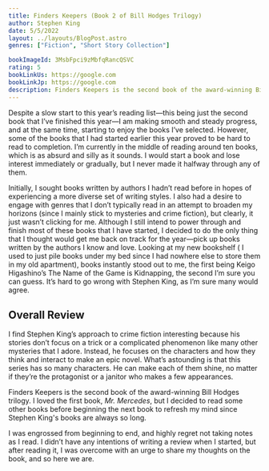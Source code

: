 ```yaml
---
title: Finders Keepers (Book 2 of Bill Hodges Trilogy)
author: Stephen King
date: 5/5/2022
layout: ../layouts/BlogPost.astro
genres: ["Fiction", "Short Story Collection"]

bookImageId: 3MsbFpci9zMbfqRancQSVC
rating: 5
bookLinkUs: https://google.com
bookLinkJp: https://google.com
description: Finders Keepers is the second book of the award-winning Bill Hodges trilogy. I loved the first book, <i>Mr. Mercedes</i>, but I decided to read some other books before beginning the next book to refresh my mind since Stephen King's books are always so long. I was engrossed from beginning to end, and highly regret not taking notes as I read. I didn’t have any intentions of writing a review when I started, but after reading it, I was overcome with an urge to share my thoughts on the book, and so here we are.
---
```


Despite a slow start to this year’s reading list—this being just the second book that I’ve finished this year—I am making smooth and steady progress, and at the same time, starting to enjoy the books I’ve selected. However, some of the books that I had started earlier this year proved to be hard to read to completion. I’m currently in the middle of reading around ten books, which is as absurd and silly as it sounds. I would start a book and lose interest immediately or gradually, but I never made it halfway through any of them.

Initially, I sought books written by authors I hadn’t read before in hopes of experiencing a more diverse set of writing styles. I also had a desire to engage with genres that I don’t typically read in an attempt to broaden my horizons (since I mainly stick to mysteries and crime fiction), but clearly, it just wasn’t clicking for me. Although I still intend to power through and finish most of these books that I have started, I decided to do the only thing that I thought would get me back on track for the year—pick up books written by the authors I know and love. Looking at my new bookshelf ( I used to just pile books under my bed since I had nowhere else to store them in my old apartment), books instantly stood out to me, the first being Keigo Higashino’s The Name of the Game is Kidnapping, the second I’m sure you can guess. It’s hard to go wrong with Stephen King, as I’m sure many would agree.

## Overall Review

I find Stephen King’s approach to crime fiction interesting because his stories don’t focus on a trick or a complicated phenomenon like many other mysteries that I adore. Instead, he focuses on the characters and how they think and interact to make an epic novel. What’s astounding is that this series has so many characters. He can make each of them shine, no matter if they’re the protagonist or a janitor who makes a few appearances.

Finders Keepers is the second book of the award-winning Bill Hodges trilogy. I loved the first book, <i>Mr. Mercedes</i>, but I decided to read some other books before beginning the next book to refresh my mind since Stephen King's books are always so long. 

I was engrossed from beginning to end, and highly regret not taking notes as I read. I didn’t have any intentions of writing a review when I started, but after reading it, I was overcome with an urge to share my thoughts on the book, and so here we are.

